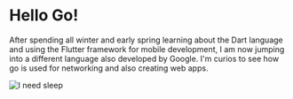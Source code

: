 # Hello Go!

After spending all winter and early spring learning about the Dart language and using the Flutter framework for mobile development, I am now jumping into a different language also developed by Google. I'm curios to see how go is used for networking and also creating web apps.

![I need sleep](https://blog.apside.cl/content/images/2020/06/dcycwca-813a3b2d-1eae-4f6a-beab-27f1264b364b.png=100x200)
